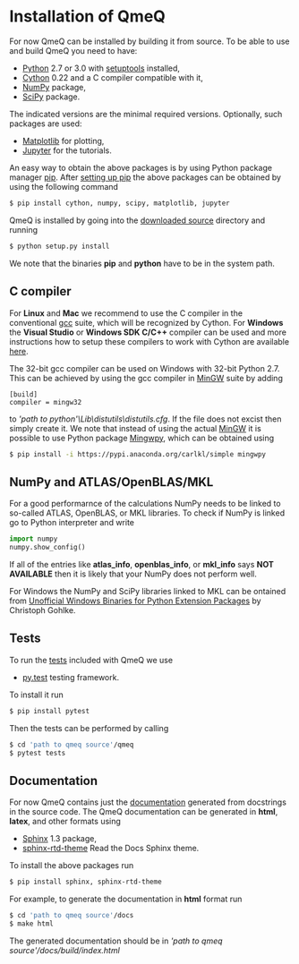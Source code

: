 Installation of QmeQ
====================

For now QmeQ can be installed by building it from source. To be able to use and
build QmeQ you need to have:

* [Python][Python] 2.7 or 3.0 with [setuptools][setuptools] installed,
* [Cython][Cython] 0.22 and a C compiler compatible with it,
* [NumPy][NumPy] package,
* [SciPy][Scipy] package.

The indicated versions are the minimal required versions. Optionally, such
packages are used:

* [Matplotlib][Matplotlib] for plotting,
* [Jupyter][Jupyter] for the tutorials.

An easy way to obtain the above packages is by using Python package manager
[pip][pip]. After [setting up pip][setpip] the above packages can be obtained
by using the following command

```bash
$ pip install cython, numpy, scipy, matplotlib, jupyter
```

QmeQ is installed by going into the [downloaded source][qmeqsrc] directory and
running

```bash
$ python setup.py install
```

We note that the binaries **pip** and **python** have to be in the system path.

C compiler
----------

For **Linux** and **Mac** we recommend to use the C compiler in the conventional
[gcc][gcc] suite, which will be recognized by Cython. For **Windows** the
**Visual Studio** or **Windows SDK C/C++** compiler can be used and more
instructions how to setup these compilers to work with Cython are available
[here][cext].

The 32-bit gcc compiler can be used on Windows with 32-bit Python 2.7. This can
be achieved by using the gcc compiler in [MinGW][mingw] suite by adding

```
[build]
compiler = mingw32
```

to *'path to python'\Lib\distutils\distutils.cfg*. If the file does not excist
then simply create it. We note that instead of using the actual [MinGW][mingw]
it is possible to use Python package [Mingwpy], which can be obtained using

```bash
$ pip install -i https://pypi.anaconda.org/carlkl/simple mingwpy
```

NumPy and ATLAS/OpenBLAS/MKL
----------------------------

For a good performarnce of the calculations NumPy needs to be linked to
so-called ATLAS, OpenBLAS, or MKL libraries. To check if NumPy is linked go to
Python interpreter and write

```python
import numpy
numpy.show_config()
```

If all of the entries like **atlas\_info**, **openblas\_info**, or **mkl\_info**
says **NOT AVAILABLE** then it is likely that your NumPy does not perform well.

For Windows the NumPy and SciPy libraries linked to MKL can be ontained from
[Unofficial Windows Binaries for Python Extension Packages][cgohlke] by
Christoph Gohlke.

Tests
-----

To run the [tests][qmeqtest] included with QmeQ we use

* [py.test][pytest] testing framework.

To install it run

```bash
$ pip install pytest
```

Then the tests can be performed by calling

```bash
$ cd 'path to qmeq source'/qmeq
$ pytest tests
```

Documentation
-------------

For now QmeQ contains just the [documentation][qmeqdocs] generated from
docstrings in the source code. The QmeQ documentation can be generated in
**html**, **latex**, and other formats using

* [Sphinx][Sphinx] 1.3 package,
* [sphinx-rtd-theme][srtdt] Read the Docs Sphinx theme.

To install the above packages run

```bash
$ pip install sphinx, sphinx-rtd-theme
```

For example, to generate the documentation in **html** format run

```bash
$ cd 'path to qmeq source'/docs
$ make html
```

The generated documentation should be in
*'path to qmeq source'/docs/build/index.html*

[Python]: http://www.python.org
[Cython]: http://cython.org
[NumPy]: http://www.numpy.org
[SciPy]: http://www.scipy.org
[Matplotlib]: http://matplotlib.org
[Jupyter]: http://jupyter.org
[Sphinx]: http://www.sphinx-doc.org
[pytest]: http://doc.pytest.org

[setuptools]: http://setuptools.readthedocs.io
[pip]: http://pip.pypa.io
[setpip]: http://pip.pypa.io/en/stable/installing
[gcc]: http://gcc.gnu.org
[cext]: https://github.com/cython/cython/wiki/CythonExtensionsOnWindows
[mingw]: http://www.mingw.org
[mingwpy]: http://www.mingw.org
[cgohlke]: http://www.lfd.uci.edu/~gohlke/pythonlibs
[srtdt]: https://github.com/snide/sphinx_rtd_theme

[qmeqdocs]: http://github.com/gedaskir/qmeq/tree/master/docs
[qmeqsrc]: http://github.com/gedaskir/qmeq/archive/master.zip
[qmeqtest]: http://github.com/gedaskir/qmeq/tree/master/qmeq/tests
